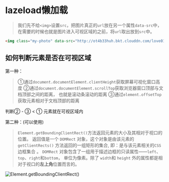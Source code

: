 # lazeload懒加载

> 我们先不给`<img>`设置`src`，把图片真正的`url`放在另一个属性`data-src`中，
> 在需要的时候也就是图片进入可视区域的之前，将`url`取出放到`src`中。

```html
<img class="my-photo" data-src="http://ot4b33huh.bkt.clouddn.com/love01-min.png" alt="loading...">
```

## 如何判断元素是否在可视区域

第一种：

> ①通过`document.documentElement.clientHeight`获取屏幕可视化窗口高度
> ②通过`document.documentElement.scrollTop`获取浏览器窗口顶部与文档顶部之间的距离，
> 也就是滚动条滚动的距离
> ③通过`element.offsetTop`获取元素相对于文档顶部的距离

判断② - ③ < ① 元素就在可视区域内

第二种：(可以使用)

> `Element.getBoundingClientRect()`方法返回元素的大小及其相对于视口的位置。
> 返回值是一个 `DOMRect` 对象，这个对象是由该元素的 `getClientRects()` 方法返回的一组矩形的集合,
> 即：是与该元素相关的`CSS` 边框集合 。
> `DOMRect` 对象包含了一组用于描述边框的只读属性——`left`、`top`、`right`和`bottom`，
> 单位为像素。除了 `width`和 `height` 外的属性都是相对于视口的**左上角**位置而言的。

![Element.getBoundingClientRect()](https://mdn.mozillademos.org/files/15087/rect.png)